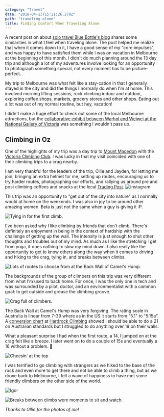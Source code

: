 ```yaml
---
category: "Travel"
date: "2016-04-13T15:11:26.270Z"
path: "traveling-alone"
title: Finding Comfort When Traveling Alone
---
```


A recent post on about [solo travel Blue Bottle's blog](https://bluebottlecoffee.com/frequency/blue-bottle-culinary-solo-travel) shares some similarities in what I feel when traveling alone.
The post helped me realize that when it comes down to it, I have a good sense of my "core impulses", and was happy to have satisfied them while I was on vacation in Melbourne at the beginning of this month.
I didn't do much planning around the 13 day trip and although a lot of my adventures involve looking for an opportunity to photograph something special, not every moment has to be
picture-perfect.

My trip to Melbourne was what felt like a stay-cation in that I generally stayed in the city and did the things I normally do when I'm at home.
This involved morning lifting sessions, rock climbing indoor and outdoor, exploring coffee shops, markets, grocery stores and other shops.
Eating out a lot was out of my normal routine, but hey, vacation!

I didn't make a huge effort to check out some of the local Melbourne attractions, but the [collaborative exhibit between
Warhol and Weiwei at the National Gallery of Victoria](http://www.ngv.vic.gov.au/exhibition/andy-warhol-ai-wei-wei/) was something I wouldn't pass up.

## Climbing in Oz

One of the highlights of my trip was a day trip to [Mount Macedon](https://www.thecrag.com/climbing/australia/camels-hump/eastern-outcrops/area/626237892) with the [Victoria Climbing Club](http://vicclimb.org.au/events/beginners-fest-back-wall-camels-hump/). I was lucky in that my visit coincided
with one of their climbing trips to a crag nearby.

I am very thankful for the leaders of the trip, Ollie and Jayden, for letting me join, bringing an extra helmet for me, setting up routes, encouraging us to try harder routes, photographing our efforts, and rallying us around pre and post climbing coffees and snacks at the local [Trading Post](https://www.facebook.com/Mt-Macedon-Trading-Post-115565368525346/).
![instagram](BECVNxKpZOS)

This trip was an opportunity to "get out of the city into nature" as I normally would at home on the weekends. I was also in joy to be around other amazing women. Beta is just not the same when a guy is giving it :P.

![Tying in for the first climb.](getting-ready.jpg)

I've been asked why I like climbing by friends that don't climb. There's definitely an enjoyment in being in the context of hardship with the challenge of getting up the wall.
The intensity is just enough to shut other thoughts and troubles out of my mind. As much as I like the stretching I get from yoga, it does nothing to slow my mind down.
I also really like the opportunity to get to know others along the way when it comes to driving and hiking to the crag, tying in, and breaks between climbs.

![Lots of routes to choose from at the Back Wall of Camel's Hump.](climbing.jpg)

The backgrounds of the group of climbers on this trip was very different from what I'm used to back home.
For once, I was the only one in tech and was surrounded by a pilot, doctor, and an environmentalist with a common goal: to get outside and grease the climbing groove.

![Crag full of climbers.](belaying.jpg)

The Back Wall at Camel's Hump was very forgiving. The rating scale in Australia is linear from 7-39 where as in the US it starts from "5.1" to "5.15a". A [conversion chart](http://www.rockclimbing.com/Articles/Introduction_to_Climbing/Difficulty_Grades_and_Conversions_529.html) at
[Hardrock Climbing](https://foursquare.com/v/hardrock-indoor-rock-climbing/4b058755f964a520f88c22e3) showed I should be able to do a 21 on Australian standards
but I struggled to do anything over 18 on their walls.

What a pleasant surprise I had when the first route, a 14, I jumped on at the crag felt like a breeze. I later went on to do a couple of 15s and eventually a 16 without a problem. :raised_hands:

![Cheesin' at the top](topping-out.jpg)

I was terrified to go climbing with strangers as we hiked to the base of the rock and even more to get there and not be able to climb a thing, but as we drove back to Melbourne, I felt a wave of happiness to have met some
friendly climbers on the other side of the world.

![Igor](igor.jpg)

![Breaks between climbs were moments to sit and watch.](chilling-watching.jpg)

_Thanks to Ollie for the photos of me!_
